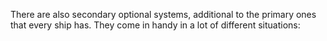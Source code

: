 There are also secondary optional systems,
additional to the primary ones that every ship has.
They come in handy in a lot of different situations: